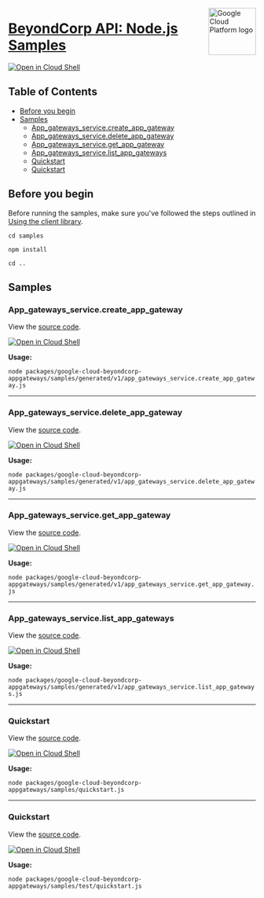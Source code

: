 [//]: # "This README.md file is auto-generated, all changes to this file will be lost."
[//]: # "To regenerate it, use `python -m synthtool`."
<img src="https://avatars2.githubusercontent.com/u/2810941?v=3&s=96" alt="Google Cloud Platform logo" title="Google Cloud Platform" align="right" height="96" width="96"/>

# [BeyondCorp API: Node.js Samples](https://github.com/googleapis/google-cloud-node)

[![Open in Cloud Shell][shell_img]][shell_link]



## Table of Contents

* [Before you begin](#before-you-begin)
* [Samples](#samples)
  * [App_gateways_service.create_app_gateway](#app_gateways_service.create_app_gateway)
  * [App_gateways_service.delete_app_gateway](#app_gateways_service.delete_app_gateway)
  * [App_gateways_service.get_app_gateway](#app_gateways_service.get_app_gateway)
  * [App_gateways_service.list_app_gateways](#app_gateways_service.list_app_gateways)
  * [Quickstart](#quickstart)
  * [Quickstart](#quickstart)

## Before you begin

Before running the samples, make sure you've followed the steps outlined in
[Using the client library](https://github.com/googleapis/google-cloud-node#using-the-client-library).

`cd samples`

`npm install`

`cd ..`

## Samples



### App_gateways_service.create_app_gateway

View the [source code](https://github.com/googleapis/google-cloud-node/blob/main/packages/google-cloud-beyondcorp-appgateways/samples/generated/v1/app_gateways_service.create_app_gateway.js).

[![Open in Cloud Shell][shell_img]](https://console.cloud.google.com/cloudshell/open?git_repo=https://github.com/googleapis/google-cloud-node&page=editor&open_in_editor=packages/google-cloud-beyondcorp-appgateways/samples/generated/v1/app_gateways_service.create_app_gateway.js,samples/README.md)

__Usage:__


`node packages/google-cloud-beyondcorp-appgateways/samples/generated/v1/app_gateways_service.create_app_gateway.js`


-----




### App_gateways_service.delete_app_gateway

View the [source code](https://github.com/googleapis/google-cloud-node/blob/main/packages/google-cloud-beyondcorp-appgateways/samples/generated/v1/app_gateways_service.delete_app_gateway.js).

[![Open in Cloud Shell][shell_img]](https://console.cloud.google.com/cloudshell/open?git_repo=https://github.com/googleapis/google-cloud-node&page=editor&open_in_editor=packages/google-cloud-beyondcorp-appgateways/samples/generated/v1/app_gateways_service.delete_app_gateway.js,samples/README.md)

__Usage:__


`node packages/google-cloud-beyondcorp-appgateways/samples/generated/v1/app_gateways_service.delete_app_gateway.js`


-----




### App_gateways_service.get_app_gateway

View the [source code](https://github.com/googleapis/google-cloud-node/blob/main/packages/google-cloud-beyondcorp-appgateways/samples/generated/v1/app_gateways_service.get_app_gateway.js).

[![Open in Cloud Shell][shell_img]](https://console.cloud.google.com/cloudshell/open?git_repo=https://github.com/googleapis/google-cloud-node&page=editor&open_in_editor=packages/google-cloud-beyondcorp-appgateways/samples/generated/v1/app_gateways_service.get_app_gateway.js,samples/README.md)

__Usage:__


`node packages/google-cloud-beyondcorp-appgateways/samples/generated/v1/app_gateways_service.get_app_gateway.js`


-----




### App_gateways_service.list_app_gateways

View the [source code](https://github.com/googleapis/google-cloud-node/blob/main/packages/google-cloud-beyondcorp-appgateways/samples/generated/v1/app_gateways_service.list_app_gateways.js).

[![Open in Cloud Shell][shell_img]](https://console.cloud.google.com/cloudshell/open?git_repo=https://github.com/googleapis/google-cloud-node&page=editor&open_in_editor=packages/google-cloud-beyondcorp-appgateways/samples/generated/v1/app_gateways_service.list_app_gateways.js,samples/README.md)

__Usage:__


`node packages/google-cloud-beyondcorp-appgateways/samples/generated/v1/app_gateways_service.list_app_gateways.js`


-----




### Quickstart

View the [source code](https://github.com/googleapis/google-cloud-node/blob/main/packages/google-cloud-beyondcorp-appgateways/samples/quickstart.js).

[![Open in Cloud Shell][shell_img]](https://console.cloud.google.com/cloudshell/open?git_repo=https://github.com/googleapis/google-cloud-node&page=editor&open_in_editor=packages/google-cloud-beyondcorp-appgateways/samples/quickstart.js,samples/README.md)

__Usage:__


`node packages/google-cloud-beyondcorp-appgateways/samples/quickstart.js`


-----




### Quickstart

View the [source code](https://github.com/googleapis/google-cloud-node/blob/main/packages/google-cloud-beyondcorp-appgateways/samples/test/quickstart.js).

[![Open in Cloud Shell][shell_img]](https://console.cloud.google.com/cloudshell/open?git_repo=https://github.com/googleapis/google-cloud-node&page=editor&open_in_editor=packages/google-cloud-beyondcorp-appgateways/samples/test/quickstart.js,samples/README.md)

__Usage:__


`node packages/google-cloud-beyondcorp-appgateways/samples/test/quickstart.js`






[shell_img]: https://gstatic.com/cloudssh/images/open-btn.png
[shell_link]: https://console.cloud.google.com/cloudshell/open?git_repo=https://github.com/googleapis/google-cloud-node&page=editor&open_in_editor=samples/README.md
[product-docs]: https://cloud.google.com/beyondcorp
